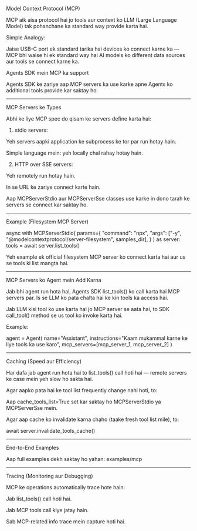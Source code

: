 
Model Context Protocol (MCP)

MCP aik aisa protocol hai jo tools aur context ko LLM (Large Language Model) tak pohanchane ka standard way provide karta hai.

Simple Analogy:

Jaise USB-C port ek standard tarika hai devices ko connect karne ka — MCP bhi waise hi ek standard way hai AI models ko different data sources aur tools se connect karne ka.

Agents SDK mein MCP ka support

Agents SDK ke zariye aap MCP servers ka use karke apne Agents ko additional tools provide kar saktay ho.


---

MCP Servers ke Types

Abhi ke liye MCP spec do qisam ke servers define karta hai:

1. stdio servers:

Yeh servers aapki application ke subprocess ke tor par run hotay hain.

Simple language mein: yeh locally chal rahay hotay hain.



2. HTTP over SSE servers:

Yeh remotely run hotay hain.

In se URL ke zariye connect karte hain.




Aap MCPServerStdio aur MCPServerSse classes use karke in dono tarah ke servers se connect kar saktay ho.


---

Example (Filesystem MCP Server)

async with MCPServerStdio(
    params={
        "command": "npx",
        "args": ["-y", "@modelcontextprotocol/server-filesystem", samples_dir],
    }
) as server:
    tools = await server.list_tools()

Yeh example ek official filesystem MCP server ko connect karta hai aur us se tools ki list mangta hai.


---

MCP Servers ko Agent mein Add Karna

Jab bhi agent run hota hai, Agents SDK list_tools() ko call karta hai MCP servers par. Is se LLM ko pata chalta hai ke kin tools ka access hai.

Jab LLM kisi tool ko use karta hai jo MCP server se aata hai, to SDK call_tool() method se us tool ko invoke karta hai.

Example:

agent = Agent(
    name="Assistant",
    instructions="Kaam mukammal karne ke liye tools ka use karo",
    mcp_servers=[mcp_server_1, mcp_server_2]
)


---

Caching (Speed aur Efficiency)

Har dafa jab agent run hota hai to list_tools() call hoti hai — remote servers ke case mein yeh slow ho sakta hai.

Agar aapko pata hai ke tool list frequently change nahi hoti, to:

Aap cache_tools_list=True set kar saktay ho MCPServerStdio ya MCPServerSse mein.

Agar aap cache ko invalidate karna chaho (taake fresh tool list mile), to:

await server.invalidate_tools_cache()



---

End-to-End Examples

Aap full examples dekh saktay ho yahan:
examples/mcp


---

Tracing (Monitoring aur Debugging)

MCP ke operations automatically trace hote hain:

Jab list_tools() call hoti hai.

Jab MCP tools call kiye jatay hain.

Sab MCP-related info trace mein capture hoti hai.



